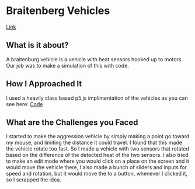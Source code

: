 # Braitenberg Vehicles
[Link](https://orionthecat.github.io/braitenburg-vehicles/)
## What is it about?
A braitenburg vehicle is a vehicle with heat sensors hooked up to motors. Our job was to make a simulation of this with code.
## How I Approached It
I used a heavily class based p5.js implimentation of the vehicles as you can see here: [Code](https://github.com/orionthecat/braitenburg-vehicles)
## What are the Challenges you Faced
I started to make the aggression vehicle by simply making a point go toward my mouse, and limiting the distance it could travel. I found that this made the vehicle rotate too fast. So I made a vehicle with two sensors that rotated based on the difference of the detected heat of the two sensors. I also tried to make an edit mode where you would click on a place on the screen and it would move the vehicle there, I also made a bunch of sliders and inputs for speed and rotation, but it would move the to a button, whenever I clicked it, so I scrapped the idea.

